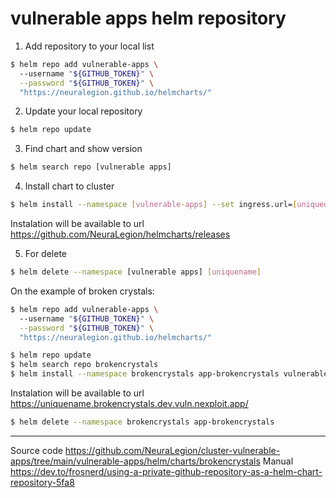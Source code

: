 # vulnerable apps helm repository

1. Add repository to your local list 

```sh
$ helm repo add vulnerable-apps \     
  --username "${GITHUB_TOKEN}" \
  --password "${GITHUB_TOKEN}" \
  "https://neuralegion.github.io/helmcharts/"
```

2. Update your local repository 

```sh
$ helm repo update
```

3. Find chart and show version 

```sh
$ helm search repo [vulnerable apps]
```

4. Install chart to cluster 

```sh
$ helm install --namespace [vulnerable-apps] --set ingress.url=[uniquedomainname].dev.vuln.nexploit.app [uniquename] vulnerable-apps/[vulnerable apps]
```

Instalation will be available to url https://github.com/NeuraLegion/helmcharts/releases

5. For delete 

```sh
$ helm delete --namespace [vulnerable apps] [uniquename]
```
On the example of broken crystals:
```sh
$ helm repo add vulnerable-apps \     
  --username "${GITHUB_TOKEN}" \
  --password "${GITHUB_TOKEN}" \
  "https://neuralegion.github.io/helmcharts/"

$ helm repo update
$ helm search repo brokencrystals
$ helm install --namespace brokencrystals app-brokencrystals vulnerable-apps/brokencrystals
```
Instalation will be available to url https://uniquename.brokencrystals.dev.vuln.nexploit.app/

```sh
$ helm delete --namespace brokencrystals app-brokencrystals
```

---
Source code https://github.com/NeuraLegion/cluster-vulnerable-apps/tree/main/vulnerable-apps/helm/charts/brokencrystals
Manual https://dev.to/frosnerd/using-a-private-github-repository-as-a-helm-chart-repository-5fa8
